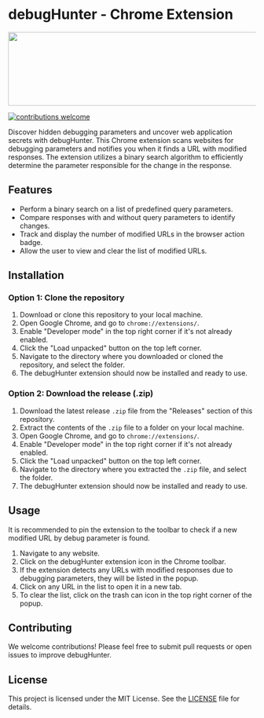 # debugHunter - Chrome Extension

<p align="center">
<img src="https://i.imgur.com/QEUUM9w.png" width="600" height="150" >
</p>

[![contributions welcome](https://img.shields.io/badge/contributions-welcome-brightgreen.svg?style=flat)](https://github.com/devploit/dontgo403/issues)

Discover hidden debugging parameters and uncover web application secrets with debugHunter. This Chrome extension scans websites for debugging parameters and notifies you when it finds a URL with modified responses. The extension utilizes a binary search algorithm to efficiently determine the parameter responsible for the change in the response.

## Features

- Perform a binary search on a list of predefined query parameters.
- Compare responses with and without query parameters to identify changes.
- Track and display the number of modified URLs in the browser action badge.
- Allow the user to view and clear the list of modified URLs.

## Installation

### Option 1: Clone the repository

1. Download or clone this repository to your local machine.
2. Open Google Chrome, and go to `chrome://extensions/`.
3. Enable "Developer mode" in the top right corner if it's not already enabled.
4. Click the "Load unpacked" button on the top left corner.
5. Navigate to the directory where you downloaded or cloned the repository, and select the folder.
6. The debugHunter extension should now be installed and ready to use.

### Option 2: Download the release (.zip)

1. Download the latest release `.zip` file from the "Releases" section of this repository.
2. Extract the contents of the `.zip` file to a folder on your local machine.
3. Open Google Chrome, and go to `chrome://extensions/`.
4. Enable "Developer mode" in the top right corner if it's not already enabled.
5. Click the "Load unpacked" button on the top left corner.
6. Navigate to the directory where you extracted the `.zip` file, and select the folder.
7. The debugHunter extension should now be installed and ready to use.

## Usage

It is recommended to pin the extension to the toolbar to check if a new modified URL by debug parameter is found.
1. Navigate to any website.
2. Click on the debugHunter extension icon in the Chrome toolbar.
3. If the extension detects any URLs with modified responses due to debugging parameters, they will be listed in the popup.
4. Click on any URL in the list to open it in a new tab.
5. To clear the list, click on the trash can icon in the top right corner of the popup.

## Contributing

We welcome contributions! Please feel free to submit pull requests or open issues to improve debugHunter.

## License

This project is licensed under the MIT License. See the [LICENSE](LICENSE) file for details.
